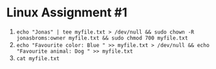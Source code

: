 # Linux Assignment #1

1. `echo "Jonas" | tee myfile.txt > /dev/null && sudo chown -R jonasbroms:owner myfile.txt && sudo chmod 700 myfile.txt`
2. `echo "Favourite color: Blue " >> myfile.txt > /dev/null && echo "Favourite animal: Dog " >> myfile.txt`
3. `cat myfile.txt`
